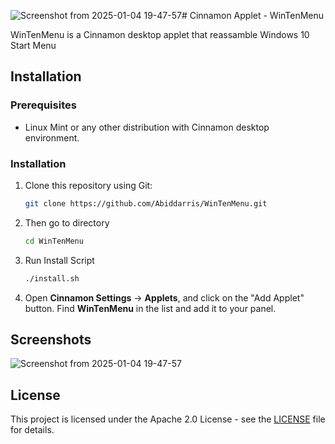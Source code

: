 ![Screenshot from 2025-01-04 19-47-57](https://github.com/user-attachments/assets/1725f586-3a03-41fc-8b4c-492fba4aa2b2)# Cinnamon Applet - WinTenMenu

WinTenMenu is a Cinnamon desktop applet that reassamble Windows 10 Start Menu

## Installation

### Prerequisites

- Linux Mint or any other distribution with Cinnamon desktop environment.

### Installation

1. Clone this repository using Git:
   ```bash
   git clone https://github.com/Abiddarris/WinTenMenu.git
   ```
2. Then go to directory
   ```bash
   cd WinTenMenu
   ```
3. Run Install Script
   ```bash
   ./install.sh
   ```
4. Open **Cinnamon Settings** -> **Applets**, and click on the "Add Applet" button. Find **WinTenMenu** in the list and add it to your panel.

## Screenshots

![Screenshot from 2025-01-04 19-47-57](https://github.com/user-attachments/assets/2b3bf939-7048-46a3-9f5f-2af69141a5ca)

## License

This project is licensed under the Apache 2.0 License - see the [LICENSE](LICENSE) file for details.
